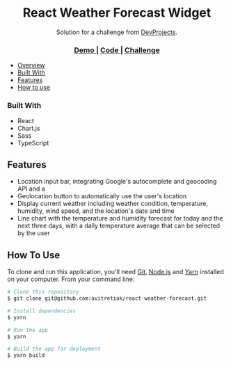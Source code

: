<h1 align="center">React Weather Forecast Widget</h1>

<div align="center">
   Solution for a challenge from  <a href="https://www.codementor.io/" target="_blank">DevProjects</a>.
</div>

<div align="center">
  <h3>
    <a href="https://avitretiak.github.io/react-weather-forecast/">
      Demo
    </a>
    <span> | </span>
    <a href="https://github.com/avitretiak/react-weather-forecast">
      Code
    </a>
    <span> | </span>
    <a href="https://www.codementor.io/projects/web/weather-forecast-website-atx32lz7zb">
      Challenge
    </a>
  </h3>
</div>

<!-- TABLE OF CONTENTS -->
- [Overview](#overview)
- [Built With](#built-with)
- [Features](#features)
- [How to use](#how-to-use)

### Built With

<!-- This section should list any major frameworks that you built your project using. Here are a few examples.-->
- React
- Chart.js
- Sass
- TypeScript

## Features

<!-- List the features of your application or follow the template. Don't share the figma file here :) -->

- Location input bar, integrating Google's autocomplete and geocoding API and a 
- Geolocation button to automatically use the user's location
- Display current weather including weather condition, temperature, humidity, wind speed, and the location's date and time
- Line chart with the temperature and humidity forecast for today and the next three days, with a daily temperature average that can be selected by the user

## How To Use

<!-- Example: -->

To clone and run this application, you'll need [Git](https://git-scm.com), [Node.js](https://nodejs.org/en/download/) and [Yarn](https://yarnpkg.com) installed on your computer. From your command line:

```bash
# Clone this repository
$ git clone git@github.com:avitretiak/react-weather-forecast.git

# Install dependencies
$ yarn

# Run the app
$ yarn

# Build the app for deployment
$ yarn build 
```